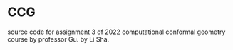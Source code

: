 # CCG
source code for assignment 3 of 2022 computational conformal geometry course by professor Gu.
by Li Sha.
